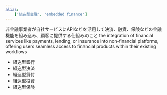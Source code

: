 ```yaml
---
alias:
    ['組込型金融', 'embedded finance']
---
```

非金融事業者が自社サービスにAPIなどを活用して決済、融資、保険などの金融機能を組み込み、顧客に提供する仕組みのこと
the integration of financial services like payments, lending, or insurance into non-financial platforms, offering users seamless access to financial products within their existing workflows
- 組込型銀行
- 組込型決済
- 組込型貸付
- 組込型投資
- 組込型保険